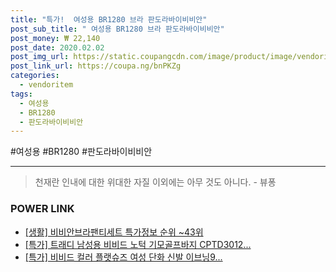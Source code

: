 ```yaml
--- 
title: "특가!  여성용 BR1280 브라 판도라바이비비안" 
post_sub_title: " 여성용 BR1280 브라 판도라바이비비안" 
post_money: ₩ 22,140 
post_date: 2020.02.02 
post_img_url: https://static.coupangcdn.com/image/product/image/vendoritem/2019/01/15/3918961808/17ac3850-b4a4-46da-a50a-2d490d70143d.jpg 
post_link_url: https://coupa.ng/bnPKZg 
categories: 
  - vendoritem 
tags: 
  - 여성용 
  - BR1280 
  - 판도라바이비비안 
--- 
```

  #여성용 #BR1280 #판도라바이비비안 
<hr> 

> 천재란 인내에 대한 위대한 자질 이외에는 아무 것도 아니다. - 뷰퐁 


### POWER LINK

* <a href="https://blog.naver.com/sakai111/221780933964" target="_blank"> [생활] 비비안브라팬티세트 특가정보 순위 ~43위</a>
* <a href="https://blog.naver.com/sakai111/221791319534" target="_blank">[특가] 트래디 남성용 비비드 노턱 기모골프바지 CPTD3012...</a>
* <a href="https://blog.naver.com/an0733/221785897784" target="_blank">[특가] 비비드 컬러 플랫슈즈 여성 단화 신발 이브닝9...</a>

